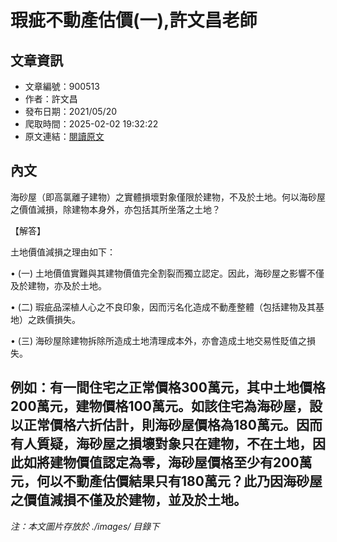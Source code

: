 # 瑕疵不動產估價(一),許文昌老師

## 文章資訊
- 文章編號：900513
- 作者：許文昌
- 發布日期：2021/05/20
- 爬取時間：2025-02-02 19:32:22
- 原文連結：[閱讀原文](https://real-estate.get.com.tw/Columns/detail.aspx?no=900513)

## 內文
海砂屋（即高氯離子建物）之實體損壞對象僅限於建物，不及於土地。何以海砂屋之價值減損，除建物本身外，亦包括其所坐落之土地？

【解答】

土地價值減損之理由如下：

• (一) 土地價值實難與其建物價值完全割裂而獨立認定。因此，海砂屋之影響不僅及於建物，亦及於土地。

• (二) 瑕疵品深植人心之不良印象，因而污名化造成不動產整體（包括建物及其基地）之跌價損失。

• (三) 海砂屋除建物拆除所造成土地清理成本外，亦會造成土地交易性貶值之損失。

例如：有一間住宅之正常價格300萬元，其中土地價格200萬元，建物價格100萬元。如該住宅為海砂屋，設以正常價格六折估計，則海砂屋價格為180萬元。因而有人質疑，海砂屋之損壞對象只在建物，不在土地，因此如將建物價值認定為零，海砂屋價格至少有200萬元，何以不動產估價結果只有180萬元？此乃因海砂屋之價值減損不僅及於建物，並及於土地。
---
*注：本文圖片存放於 ./images/ 目錄下*
